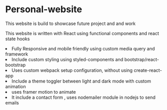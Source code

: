# Personal-website
<p>This website is build to showcase future project and and work</p>
<p>This website is written with React using functional components and react state hooks</p>
<li>Fully Responsive and mobile friendly using custom media query and framework</li>
<li>Include custom styling using styled-components and bootstrap/react-bootstrap</li>
<li>Uses custom webpack setup configuration, without using create-react-app</li>
<li>Include a theme toggler between light and dark mode with custom animation</li>
<li>uses framer motion to animate </li>
<li>It include a contact form , uses nodemailer module in nodejs to send emails</li>

